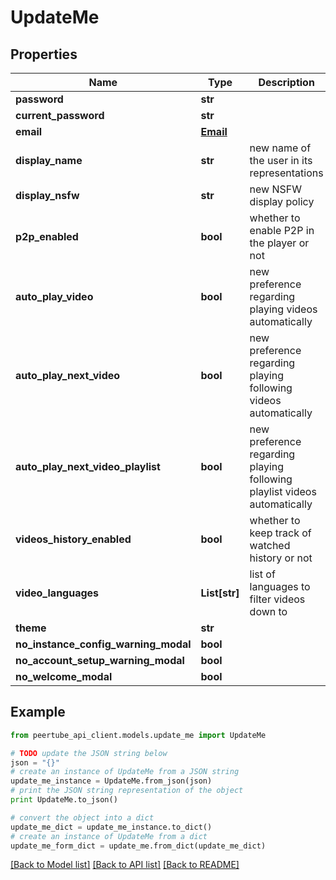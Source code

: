 # UpdateMe


## Properties
Name | Type | Description | Notes
------------ | ------------- | ------------- | -------------
**password** | **str** |  | [optional] 
**current_password** | **str** |  | [optional] 
**email** | [**Email**](Email.md) |  | [optional] 
**display_name** | **str** | new name of the user in its representations | [optional] 
**display_nsfw** | **str** | new NSFW display policy | [optional] 
**p2p_enabled** | **bool** | whether to enable P2P in the player or not | [optional] 
**auto_play_video** | **bool** | new preference regarding playing videos automatically | [optional] 
**auto_play_next_video** | **bool** | new preference regarding playing following videos automatically | [optional] 
**auto_play_next_video_playlist** | **bool** | new preference regarding playing following playlist videos automatically | [optional] 
**videos_history_enabled** | **bool** | whether to keep track of watched history or not | [optional] 
**video_languages** | **List[str]** | list of languages to filter videos down to | [optional] 
**theme** | **str** |  | [optional] 
**no_instance_config_warning_modal** | **bool** |  | [optional] 
**no_account_setup_warning_modal** | **bool** |  | [optional] 
**no_welcome_modal** | **bool** |  | [optional] 

## Example

```python
from peertube_api_client.models.update_me import UpdateMe

# TODO update the JSON string below
json = "{}"
# create an instance of UpdateMe from a JSON string
update_me_instance = UpdateMe.from_json(json)
# print the JSON string representation of the object
print UpdateMe.to_json()

# convert the object into a dict
update_me_dict = update_me_instance.to_dict()
# create an instance of UpdateMe from a dict
update_me_form_dict = update_me.from_dict(update_me_dict)
```
[[Back to Model list]](../README.md#documentation-for-models) [[Back to API list]](../README.md#documentation-for-api-endpoints) [[Back to README]](../README.md)


